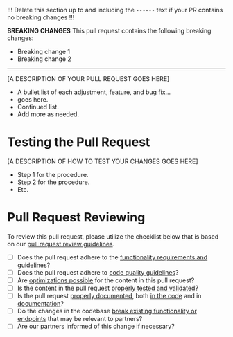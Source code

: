 !!! Delete this section up to and including the `------` text if your PR contains no breaking changes !!!

__BREAKING CHANGES__
This pull request contains the following breaking changes:
* Breaking change 1
* Breaking change 2 

------

[A DESCRIPTION OF YOUR PULL REQUEST GOES HERE]

* A bullet list of each adjustment, feature, and bug fix...
* goes here.
* Continued list.
* Add more as needed.

# Testing the Pull Request

[A DESCRIPTION OF HOW TO TEST YOUR CHANGES GOES HERE]

* Step 1 for the procedure.
* Step 2 for the procedure.
* Etc.

# Pull Request Reviewing

To review this pull request, please utilize the checklist below that is based on our [pull request review guidelines](https://www.notion.so/ivido/Pull-Request-Reviewing-b89fa374e2704319a0249d729db65eee).

- [ ] Does the pull request adhere to the [functionality requirements and guidelines](https://www.notion.so/ivido/Pull-Request-Reviewing-b89fa374e2704319a0249d729db65eee#b8e3e91cecc7439f8148db51c57b4d91)?
- [ ] Does the pull request adhere to [code quality guidelines](https://www.notion.so/ivido/Pull-Request-Reviewing-b89fa374e2704319a0249d729db65eee#764284756c264f1684bc7a9d49d054df)?
- [ ] Are [optimizations possible](https://www.notion.so/ivido/Pull-Request-Reviewing-b89fa374e2704319a0249d729db65eee#bc27253ddf1b412fbdc7c2aca818bf17) for the content in this pull request?
- [ ] Is the content in the pull request [properly tested and validated](https://www.notion.so/ivido/Pull-Request-Reviewing-b89fa374e2704319a0249d729db65eee#df8d441dae0044cb9414d2cf4a929a10)?
- [ ] Is the pull request [properly documented](https://www.notion.so/ivido/Pull-Request-Reviewing-b89fa374e2704319a0249d729db65eee#131d60cb910040c9a482c84210478e8c), both [in the code](https://www.notion.so/ivido/Pull-Request-Reviewing-b89fa374e2704319a0249d729db65eee#8a3533ffc8d14ecf91bb8c128ba35074) and in [documentation](https://www.notion.so/ivido/Pull-Request-Reviewing-b89fa374e2704319a0249d729db65eee#5c6f8baa61cb4111981ef02d828da335)?
- [ ] Do the changes in the codebase [break existing functionality or endpoints](https://www.notion.so/ivido/Pull-Request-Reviewing-b89fa374e2704319a0249d729db65eee#dbc4674b18b84fdcb2692e22c16e69ce) that may be relevant to partners?
- [ ] Are our partners informed of this change if necessary?
